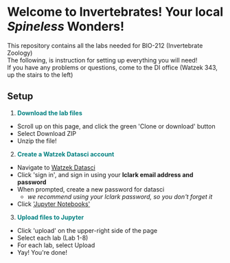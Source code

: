 Welcome to Invertebrates! Your local *Spineless* Wonders!  
=========================================================
This repository contains all the labs needed for BIO-212 (Invertebrate Zoology)  
The following, is instruction for setting up everything you will need!  
If you have any problems or questions, come to the DI office (Watzek 343, up the stairs to the left)

## Setup
1. **<font color="teal">Download the lab files</font>**
  - Scroll up on this page, and click the green 'Clone or download' button
  - Select Download ZIP
  - Unzip the file!  
  

2. **<font color="teal">Create a Watzek Datasci account</font>**
  - Navigate to [Watzek Datasci](https://datasci.watzek.cloud)
  - Click 'sign in', and sign in using your **lclark email address and password**  
  - When prompted, create a new password for datasci
      - *we recommend using your lclark password, so you don't forget it*
  - Click ['Jupyter Notebooks'](https://jupyter.datasci.watzek.cloud)  
  
    
3. **<font color="teal">Upload files to Jupyter</font>**
  - Click 'upload' on the upper-right side of the page
  - Select each lab (Lab 1-8)
  - For each lab, select Upload
  - Yay! You're done!  





